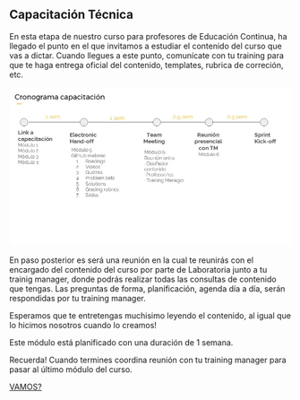 
## Capacitación Técnica

En esta etapa de nuestro curso para profesores de Educación Continua, ha llegado el punto en el que invitamos a estudiar el contenido del curso que vas a dictar.
Cuando llegues a este punto, comunícate con tu training para que te haga entrega oficial del contenido, templates, rubrica de correción, etc.

![Diagrama](Diapositiva5.jpg)

En paso posterior es será una reunión en la cual te reunirás con el encargado del contenido del curso por parte de Laboratoria junto a tu trainig manager, donde podrás realizar todas las consultas de contenido que tengas.
Las preguntas de forma, planificación, agenda día a día, serán respondidas por tu training manager.

Esperamos que te entretengas muchisimo leyendo el contenido, al igual que lo hicimos nosotros cuando lo creamos!

Este módulo está planificado con una duración de 1 semana.

Recuerda! Cuando termines coordina reunión con tu training manager para pasar al último módulo del curso.


[VAMOS?](../06-reuniontm/listareunion.md)

